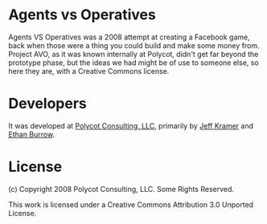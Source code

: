 # Agents vs Operatives

Agents VS Operatives was a 2008 attempt at creating a Facebook game, back when those were a thing you could build and make some money from.  Project AVO, as it was known internally at Polycot, didn't get far beyond the prototype phase, but the ideas we had might be of use to someone else, so here they are, with a Creative Commons license.

# Developers

It was developed at [Polycot Consulting, LLC](http://www.polycot.com/), primarily by [Jeff Kramer](http://www.jeffkramer.com/) and [Ethan Burrow](http://twitter.com/ethanburrow).

# License

(c) Copyright 2008 Polycot Consulting, LLC. Some Rights Reserved. 

This work is licensed under a Creative Commons Attribution 3.0 Unported License.